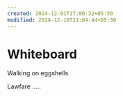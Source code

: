 ```yaml
---
created: 2024-12-01T17:00:32+05:30
modified: 2024-12-10T21:04:44+05:30
---
```


# Whiteboard

Walking on eggshells

Lawfare
.....
